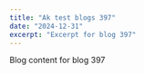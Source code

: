 ```yaml
---
title: "Ak test blogs 397"
date: "2024-12-31"
excerpt: "Excerpt for blog 397"
---
```


Blog content for blog 397